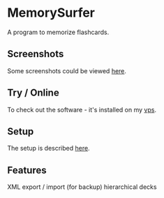 # MemorySurfer

A program to memorize flashcards.

## Screenshots

Some screenshots could be viewed
[here](https://www.lorenz-pullwitt.de/MemorySurfer/en/screenshots.html "screenshots").

## Try / Online

To check out the software - it's installed on my
[vps](https://vps.lorenz-pullwitt.de/cgi-bin/memorysurfer.cgi "vps").

## Setup

The setup is described
[here](https://www.lorenz-pullwitt.de/MemorySurfer/en/setup.html "setup").

## Features

XML export / import (for backup)
hierarchical decks

